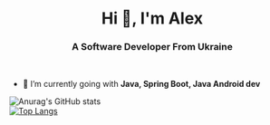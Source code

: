 <h1 align="center">Hi 👋, I'm Alex</h1>
<h3 align="center">A Software Developer From Ukraine</h3>
<br/>

- 🌱 I’m currently going with **Java, Spring Boot, Java Android dev**


![Anurag's GitHub stats](https://github-readme-stats.vercel.app/api?username=KotSSas&theme=dark&show_icons=true)
<br>
[![Top Langs](https://github-readme-stats.vercel.app/api/top-langs/?username=KotSSas&layout=compact)](https://github.com/anuraghazra/github-readme-stats)

